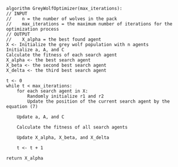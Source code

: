 
    algorithm GreyWolfOptimizer(max_iterations):
    // INPUT
    //    n = the number of wolves in the pack
    //    max_iterations = the maximum number of iterations for the optimization process
    // OUTPUT
    //    X_alpha = the best found agent
    X <- Initialize the grey wolf population with n agents
    Initialize a, A, and C
    Calculate the fitness of each search agent
    X_alpha <- the best search agent
    X_beta <- the second best search agent
    X_delta <- the third best search agent

    t <- 0
    while t < max_iterations:
        for each search agent in X:
            Randomly initialize r1 and r2
            Update the position of the current search agent by the equation (7)

        Update a, A, and C

        Calculate the fitness of all search agents

        Update X_alpha, X_beta, and X_delta

        t <- t + 1

    return X_alpha
